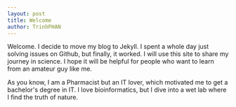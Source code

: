 ```yaml
---
layout: post
title: Welcome
author: TrinhPHAN
---
```


Welcome. I decide to move my blog to Jekyll. I spent a whole day just solving issues on Github, but finally, it worked. I will use this site to share my journey in science. I hope it will be helpful for people who want to learn from an amateur guy like me.

As you know, I am a Pharmacist but an IT lover, which motivated me to get a bachelor's degree in IT. I love bioinformatics, but I dive into a wet lab where I find the truth of nature.